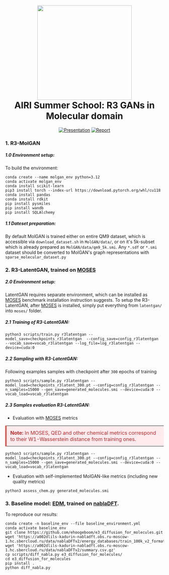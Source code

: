 <h1 align="center">
    <img width="300" height="auto" src="https://github.com/user-attachments/assets/9d294e49-cd54-4dfd-88c4-437740cb4d4d" />
    <br>
    AIRI Summer School: R3 GANs in Molecular domain
    <br>
</h1>

<div align="center">
  
[![Presentation](https://img.shields.io/badge/📊_Presentation-Google_Slides-orange)](https://docs.google.com/presentation/d/1d8HeLQwCl_oa7WI8OVOoWR22C9a3WJ8diN4sRolWQyE/edit?usp=sharing)
[![Report](https://img.shields.io/badge/📄_Report-Overleaf-green)]([https://www.overleaf.com/read/fvbnfvhqvfxb#345093](https://www.overleaf.com/read/ytrgfcyfbdxx#16d5ff))

</div>

### 1. R3-MolGAN

##### 1.0 Environment setup:
To build the environment:
```python3 
conda create --name molgan_env python=3.12
conda activate molgan_env
conda install scikit-learn
pip3 install torch --index-url https://download.pytorch.org/whl/cu118
conda install pandas
conda install rdkit
pip install pysmiles
pip install wandb
pip install SQLAlchemy
```

##### 1.1 Dateset preparation:

By default MolGAN is trained either on entire QM9 dataset, which is accessible via `download_dataset.sh` in `MolGAN/data/`, or on it's 5k-subset which is already prepared as `MolGAN/data/qm9_5k.smi`. Any `*.sdf` or `*.smi` dataset should be converted to MolGAN's graph representations with `sparse_molecular_dataset.py` 

### 2. R3-LatentGAN, trained on [MOSES](https://github.com/molecularsets/moses)

##### 2.0 Environment setup:

LatentGAN requires separate environment, which can be installed as [MOSES](https://github.com/molecularsets/moses) benchmark installation instruction suggests. To setup the R3-LatentGAN, after [MOSES](https://github.com/molecularsets/moses) is installed, simply put everything from `latentgan/` into `moses/` folder. 

##### 2.1 Training of R3-LatentGAN:
```shell
python3 scripts/train.py r3latentgan --model_save=checkpoints_r3latentgan  --config_save=config_r3latentgan  --vocab_save=vocab_r3latentgan --log_file=log_r3latentgan --device=cuda:0
```

##### 2.2 Sampling with R3-LatentGAN:
Following examples samples with checkpoint after `300` epochs of training
```shell
python3 scripts/sample.py r3latentgan --model_load=checkpoints_r3latent_300.pt --config=config_r3latentgan --n_samples=15000 --gen_save=generated_molecules.smi --device=cuda:0 --vocab_load=vocab_r3latentgan
```

##### 2.3 Samples evaluation R3-LatentGAN:
- Evaluation with  [MOSES](https://github.com/molecularsets/moses) metrics
  
<table>
  <tr>
    <td width="100%" style="background-color: #FFEBEE; border-left: 4px solid #F44336; padding: 12px; color: #C62828;">
      <strong>Note:</strong> In MOSES, QED and other chemical metrics correspond to their W1-Wasserstein distance from training ones.
    </td>
  </tr>
</table>


```shell
python3 scripts/sample.py r3latentgan --model_load=checkpoints_r3latent_300.pt --config=config_r3latentgan --n_samples=15000 --gen_save=generated_molecules.smi --device=cuda:0 --vocab_load=vocab_r3latentgan
```

- Evaluation with self-implemented MolGAN-like metrics (including new quality metrics)
```shell
python3 assess_chem.py generated_molecules.smi
```

### 3. Baseline model: [EDM](https://github.com/ehoogeboom/e3_diffusion_for_molecules), trained on [nablaDFT](https://github.com/AIRI-Institute/nablaDFT/).
To reproduce our results:

```shell
conda create -n baseline_env --file baseline_environment.yml
conda activate baseline_env
git clone https://github.com/ehoogeboom/e3_diffusion_for_molecules.git
wget 'https://a002dlils-kadurin-nabladft.obs.ru-moscow-1.hc.sbercloud.ru/data/nablaDFTv2/energy_databases/train_100k_v2_formation_energy_w_forces.db'
wget 'https://a002dlils-kadurin-nabladft.obs.ru-moscow-1.hc.sbercloud.ru/data/nablaDFTv2/summary.csv.gz'
cp scripts/diff_nabla.py e3_diffusion_for_molecules/
cd e3_diffusion_for_molecules
pip install .
python diff_nabla.py
```
